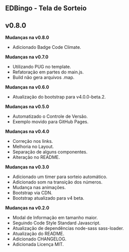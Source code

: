 ## EDBingo - Tela de Sorteio ##
## v0.8.0 ##

**Mudanças na v0.8.0**

- Adicionado Badge Code Climate.

**Mudanças na v0.7.0**

- Utilizando PUG no template.
- Refatoração em partes do main.js.
- Build não gera arquivos .map.

**Mudanças na v0.6.0**

- Atualização do bootstrap para v4.0.0-beta.2.

**Mudanças na v0.5.0**

- Automatizado o Controle de Versão.
- Exemplo movido para GitHub Pages.

**Mudanças na v0.4.0**

- Correção nos links.
- Melhoria no Layout.
- Separação de alguns componentes.
- Alteração no README.

**Mudanças na v0.3.0**

- Adicionado um timer para sorteio automático.
- Adicionado som na transição dos números.
- Mudança nas animações.
- Bootstrap via CDN.
- Bootstrap atualizado para v4 beta.

**Mudanças na v0.2.0**

- Modal de Informação em tamanho maior.
- Seguindo Code Style Standard Javascript.
- Atualização de dependências node-sass sass-loader.
- Atualização do README.
- Adicionado CHANGELOG.
- Adicionada Licença MIT.